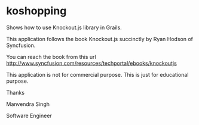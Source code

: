 koshopping
==========

Shows how to use Knockout.js library in Grails.

This application follows the book Knockout.js succinctly by Ryan Hodson of Syncfusion.

You can reach the book from this url http://www.syncfusion.com/resources/techportal/ebooks/knockoutjs

This application is not for commercial purpose. This is just for educational purpose.

Thanks

Manvendra Singh

Software Engineer
